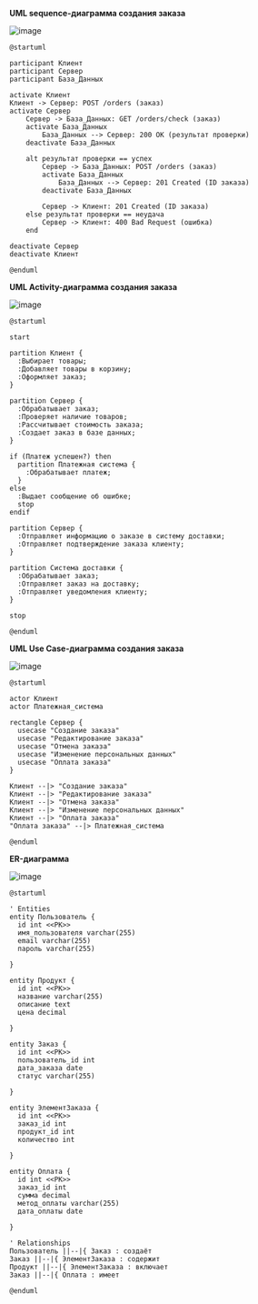 **UML sequence-диаграмма создания заказа**

![image](https://github.com/cyberlizka/-/assets/164761247/e81988e1-d5a3-478c-8bcd-c834e50a003b)

```
@startuml

participant Клиент
participant Сервер
participant База_Данных

activate Клиент
Клиент -> Сервер: POST /orders (заказ)
activate Сервер
    Сервер -> База_Данных: GET /orders/check (заказ)
    activate База_Данных
        База_Данных --> Сервер: 200 OK (результат проверки)
    deactivate База_Данных

    alt результат проверки == успех
        Сервер -> База_Данных: POST /orders (заказ)
        activate База_Данных
            База_Данных --> Сервер: 201 Created (ID заказа)
        deactivate База_Данных

        Сервер -> Клиент: 201 Created (ID заказа)
    else результат проверки == неудача
        Сервер -> Клиент: 400 Bad Request (ошибка)
    end

deactivate Сервер
deactivate Клиент

@enduml

```

**UML Activity-диаграмма создания заказа**

![image](https://github.com/cyberlizka/-/assets/164761247/39032759-b09b-49cc-9c80-9fa2c0f17a9a)
```
@startuml

start

partition Клиент {
  :Выбирает товары;
  :Добавляет товары в корзину;
  :Оформляет заказ;
}

partition Сервер {
  :Обрабатывает заказ;
  :Проверяет наличие товаров;
  :Рассчитывает стоимость заказа;
  :Создает заказ в базе данных;
}

if (Платеж успешен?) then
  partition Платежная система {
    :Обрабатывает платеж;
  }
else
  :Выдает сообщение об ошибке;
  stop
endif

partition Сервер {
  :Отправляет информацию о заказе в систему доставки;
  :Отправляет подтверждение заказа клиенту;
}

partition Система доставки {
  :Обрабатывает заказ;
  :Отправляет заказ на доставку;
  :Отправляет уведомления клиенту;
}

stop

@enduml
```

**UML Use Case-диаграмма создания заказа**

![image](https://github.com/cyberlizka/-/assets/164761247/d5043cd7-ea11-44ad-8617-68666490787f)
```
@startuml

actor Клиент
actor Платежная_система

rectangle Сервер {
  usecase "Создание заказа"
  usecase "Редактирование заказа"
  usecase "Отмена заказа"
  usecase "Изменение персональных данных"
  usecase "Оплата заказа"
}

Клиент --|> "Создание заказа"
Клиент --|> "Редактирование заказа"
Клиент --|> "Отмена заказа"
Клиент --|> "Изменение персональных данных"
Клиент --|> "Оплата заказа"
"Оплата заказа" --|> Платежная_система 

@enduml
```

**ER-диаграмма**

![image](https://github.com/cyberlizka/-/assets/164761247/8ebb6fd3-c678-426d-a2fa-1917ef1b3f7f)

```
@startuml

' Entities
entity Пользователь {
  id int <<PK>>
  имя_пользователя varchar(255)
  email varchar(255)
  пароль varchar(255)
 
}

entity Продукт {
  id int <<PK>>
  название varchar(255)
  описание text
  цена decimal
 
}

entity Заказ {
  id int <<PK>>
  пользователь_id int
  дата_заказа date
  статус varchar(255)
 
}

entity ЭлементЗаказа {
  id int <<PK>>
  заказ_id int
  продукт_id int
  количество int
 
}

entity Оплата {
  id int <<PK>>
  заказ_id int
  сумма decimal
  метод_оплаты varchar(255)
  дата_оплаты date
  
}

' Relationships
Пользователь ||--|{ Заказ : создаёт
Заказ ||--|{ ЭлементЗаказа : содержит
Продукт ||--|{ ЭлементЗаказа : включает
Заказ ||--|{ Оплата : имеет

@enduml

```
